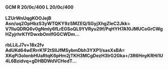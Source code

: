 #### GCM R 20/0c/400 L 20/0c/400
**LZUrWnUqgKOOJejB**<br/>**Asn/uq2OpHbzS3yWTQKY9zSMZEQ/SGyjXhgZleC2Jkk=**<br/>**V7lluQDRQ6v0gNmly6fLrEGSoQL9YVRyu29f/PqHYH7A10JMUCoGrCWgHZyjrhrK1YDwxbOmlfGGCWDm...**<br/><br/>
**rbLLiLJ7v+18x2fv**<br/>**AdUKd64wERrrK1F2tSllJfMSybmDbh3YXP1/sasXsBA=**<br/>**XKqPi3oIonbHUaRtqK6pHm2jTKH3MCgDezH3IrG2Gka+/3R6HnyKRHi1U4L6Bzidvq+gDHBDWdVCHedT...**